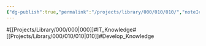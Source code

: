 ```yaml
---
{"dg-publish":true,"permalink":"/projects/library/000/010/010/","noteIcon":"0","created":"2024-01-24T15:24:09.122+09:00","updated":"2024-04-11T00:04:10.135+09:00"}
---
```


#[[Projects/Library/000/000\|000]]#IT_Knowledge#[[Projects/Library/000/010/010\|010]]#Develop_Knowledge



